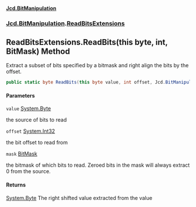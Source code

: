 #### [Jcd.BitManipulation](index.md 'index')
### [Jcd.BitManipulation](Jcd.BitManipulation.md 'Jcd.BitManipulation').[ReadBitsExtensions](Jcd.BitManipulation.ReadBitsExtensions.md 'Jcd.BitManipulation.ReadBitsExtensions')

## ReadBitsExtensions.ReadBits(this byte, int, BitMask) Method

Extract a subset of bits specified by a bitmask and right align the bits by the offset.

```csharp
public static byte ReadBits(this byte value, int offset, Jcd.BitManipulation.BitIndexers.BitMask mask);
```
#### Parameters

<a name='Jcd.BitManipulation.ReadBitsExtensions.ReadBits(thisbyte,int,Jcd.BitManipulation.BitIndexers.BitMask).value'></a>

`value` [System.Byte](https://docs.microsoft.com/en-us/dotnet/api/System.Byte 'System.Byte')

the source of bits to read

<a name='Jcd.BitManipulation.ReadBitsExtensions.ReadBits(thisbyte,int,Jcd.BitManipulation.BitIndexers.BitMask).offset'></a>

`offset` [System.Int32](https://docs.microsoft.com/en-us/dotnet/api/System.Int32 'System.Int32')

the bit offset to read from

<a name='Jcd.BitManipulation.ReadBitsExtensions.ReadBits(thisbyte,int,Jcd.BitManipulation.BitIndexers.BitMask).mask'></a>

`mask` [BitMask](Jcd.BitManipulation.BitIndexers.BitMask.md 'Jcd.BitManipulation.BitIndexers.BitMask')

the bitmask of which bits to read.
            Zeroed bits in the mask will always extract 0 from the source.

#### Returns

[System.Byte](https://docs.microsoft.com/en-us/dotnet/api/System.Byte 'System.Byte')
The right shifted value extracted from the value